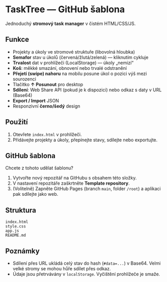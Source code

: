 # TaskTree — GitHub šablona

Jednoduchý **stromový task manager** v čistém HTML/CSS/JS.

## Funkce
- Projekty a úkoly ve stromové struktuře (libovolná hloubka)
- **Semafor** stav u úkolů (červená/žlutá/zelená) — kliknutím cykluje
- **Trvalost** dat v prohlížeči (LocalStorage) — úkoly „nemizí“
- **Koš**: měkké smazání, obnovení nebo trvalé odstranění
- **Přejetí (swipe) nahoru** na mobilu posune úkol o pozici výš mezi sourozenci
- Tlačítko **↑ Posunout** pro desktop
- **Sdílení**: Web Share API (pokud je k dispozici) nebo odkaz s daty v URL (Base64)
- **Export / Import** JSON
- Responzivní **černo/šedý** design

## Použití
1. Otevřete `index.html` v prohlížeči.
2. Přidávejte projekty a úkoly, přepínejte stavy, sdílejte nebo exportujte.

## GitHub šablona
Chcete z tohoto udělat šablonu?
1. Vytvořte nový repozitář na GitHubu s obsahem této složky.
2. V nastavení repozitáře zaškrtněte **Template repository**.
3. (Volitelně) Zapněte GitHub Pages (branch `main`, folder `/root`) a aplikaci pak sdílejte jako web.

## Struktura
```
index.html
style.css
app.js
README.md
```

## Poznámky
- Sdílení přes URL ukládá celý stav do hash (`#data=...`) v Base64. Velmi velké stromy se mohou hůře sdílet přes odkaz.
- Údaje jsou přetrvávány v `localStorage`. Vyčištění prohlížeče je smaže.

